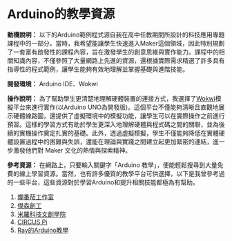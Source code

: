 # Arduino的教學資源

**動機說明：** 以下的Arduino範例程式源自我在高中任教期間所設計的科技應用專題課程中的一部分。當時，我希望能讓學生快速進入Maker這個領域，因此特別規劃了一套富有啟發性的課程內容，旨在激發學生的創意思維與實作能力。課程中的相關知識內容，不僅參照了大量網路上先進的資源，還根據實際需求精選了許多具有指導性的程式範例，讓學生能夠有效地理解並掌握基礎與進階技能。

**開發環境：** Arduino IDE、Wokwi

**操作說明：** 為了幫助學生更清楚地理解硬體裝置的連接方式，我選擇了[Wokwi](https://wokwi.com/projects/new/arduino-uno)模擬平台來進行實作(以Arduino UNO為開發版)。這個平台不僅能夠清晰且直觀地展示硬體線路圖，還提供了虛擬環境中的模擬功能，讓學生可以在實際操作之前進行預習。這樣的學習方式有助於學生更深入地理解硬體與程式碼之間的關聯，並為後續的實機操作奠定扎實的基礎。此外，透過虛擬模擬，學生不僅能夠降低在實體硬體設置過程中的困難與失誤，還能在理論與實踐之間建立起更加緊密的連結，進一步激發他們對 Maker 文化的熱情與探索精神。

**參考資源：** 在網路上，只要輸入關鍵字「Arduino 教學」，便能輕鬆搜尋到大量免費的線上學習資源。當然，也有許多優質的教學平台可供選擇，以下是我曾參考過的一些平台，這些資源對於學習Arduino和提升相關技能都極為有幫助。
1. [爛番茄工作室](https://www.lazytomatolab.com)
2. [傑森創工](https://blog.jmaker.com.tw/tag/tutorials/)
3. [米羅科技文創學院](https://shop.mirotek.com.tw/blog/)
4. [CIRCUS Pi](https://makerpro.cc/category/mainboard/arduino/)
5. [Ray的Arduino教學](https://sites.google.com/view/rayarduino/home-更多-arduino-練習)
